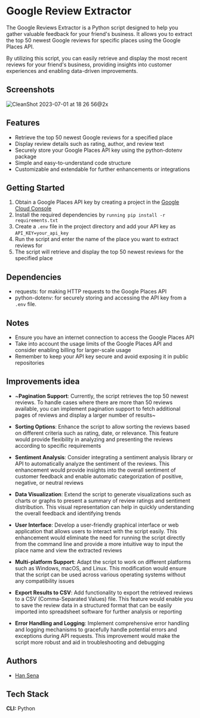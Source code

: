
# Google Review Extractor

The Google Reviews Extractor is a Python script designed to help you gather valuable feedback for your friend's business. It allows you to extract the top 50 newest Google reviews for specific places using the Google Places API.

By utilizing this script, you can easily retrieve and display the most recent reviews for your friend's business, providing insights into customer experiences and enabling data-driven improvements.


## Screenshots

![CleanShot 2023-07-01 at 18 26 56@2x](https://github.com/hidayatabisena/google-review-extractor/assets/3937792/a01a23fb-5e47-4ed1-b779-4c7bb894f547)


## Features

- Retrieve the top 50 newest Google reviews for a specified place
- Display review details such as rating, author, and review text
- Securely store your Google Places API key using the python-dotenv package
- Simple and easy-to-understand code structure
- Customizable and extendable for further enhancements or integrations


## Getting Started

1. Obtain a Google Places API key by creating a project in the [Google Cloud Console](https://console.cloud.google.com/)
2. Install the required dependencies by `running pip install -r requirements.txt`
3. Create a `.env` file in the project directory and add your API key as `API_KEY=your_api_key`
4. Run the script and enter the name of the place you want to extract reviews for
5. The script will retrieve and display the top 50 newest reviews for the specified place


## Dependencies

- requests: for making HTTP requests to the Google Places API
- python-dotenv: for securely storing and accessing the API key from a `.env` file.


## Notes

- Ensure you have an internet connection to access the Google Places API
- Take into account the usage limits of the Google Places API and consider enabling billing for larger-scale usage
- Remember to keep your API key secure and avoid exposing it in public repositories


## Improvements idea

- ~**Pagination Support**: Currently, the script retrieves the top 50 newest reviews. To handle cases where there are more than 50 reviews available, you can implement pagination support to fetch additional pages of reviews and display a larger number of results~

- **Sorting Options**: Enhance the script to allow sorting the reviews based on different criteria such as rating, date, or relevance. This feature would provide flexibility in analyzing and presenting the reviews according to specific requirements

- **Sentiment Analysis**: Consider integrating a sentiment analysis library or API to automatically analyze the sentiment of the reviews. This enhancement would provide insights into the overall sentiment of customer feedback and enable automatic categorization of positive, negative, or neutral reviews

- **Data Visualization**: Extend the script to generate visualizations such as charts or graphs to present a summary of review ratings and sentiment distribution. This visual representation can help in quickly understanding the overall feedback and identifying trends

- **User Interface**: Develop a user-friendly graphical interface or web application that allows users to interact with the script easily. This enhancement would eliminate the need for running the script directly from the command line and provide a more intuitive way to input the place name and view the extracted reviews

- **Multi-platform Support**: Adapt the script to work on different platforms such as Windows, macOS, and Linux. This modification would ensure that the script can be used across various operating systems without any compatibility issues

- **Export Results to CSV**: Add functionality to export the retrieved reviews to a CSV (Comma-Separated Values) file. This feature would enable you to save the review data in a structured format that can be easily imported into spreadsheet software for further analysis or reporting

- **Error Handling and Logging**: Implement comprehensive error handling and logging mechanisms to gracefully handle potential errors and exceptions during API requests. This improvement would make the script more robust and aid in troubleshooting and debugging


## Authors

- [Han Sena](https://www.github.com/hidayatabisena)


## Tech Stack

**CLI:** Python

